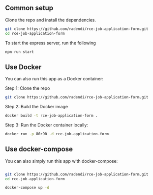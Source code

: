 
## Common setup

Clone the repo and install the dependencies.

```bash
git clone https://github.com/radendi/rce-job-application-form.git
cd rce-job-application-form
```
To start the express server, run the following

```bash
npm run start
```

## Use Docker
You can also run this app as a Docker container:

Step 1: Clone the repo

```bash
git clone https://github.com/radendi/rce-job-application-form.git
```

Step 2: Build the Docker image

```bash
docker build -t rce-job-application-form .
```

Step 3: Run the Docker container locally:

```bash
docker run -p 80:90 -d rce-job-application-form
```

## Use docker-compose
You can also simply run this app with docker-compose:

```bash

git clone https://github.com/radendi/rce-job-application-form.git
cd rce-job-application-form

docker-compose up -d
```
